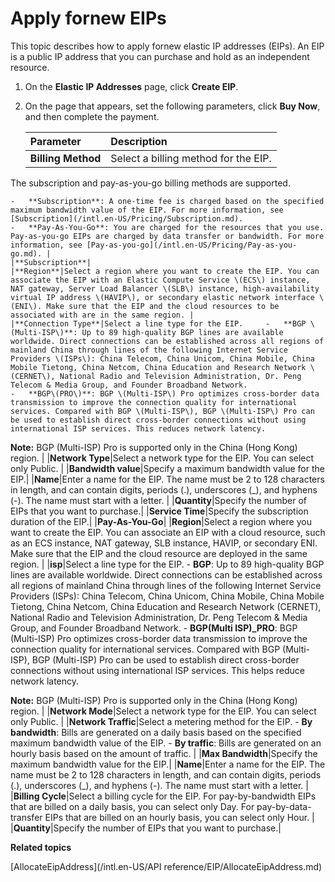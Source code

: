 # Apply fornew EIPs

This topic describes how to apply fornew elastic IP addresses \(EIPs\). An EIP is a public IP address that you can purchase and hold as an independent resource.

1.  On the **Elastic IP Addresses** page, click **Create EIP**.

2.  On the page that appears, set the following parameters, click **Buy Now**, and then complete the payment.

    |Parameter|Description|
    |:--------|:----------|
    |**Billing Method**|Select a billing method for the EIP.

The subscription and pay-as-you-go billing methods are supported.

    -   **Subscription**: A one-time fee is charged based on the specified maximum bandwidth value of the EIP. For more information, see [Subscription](/intl.en-US/Pricing/Subscription.md).
    -   **Pay-As-You-Go**: You are charged for the resources that you use. Pay-as-you-go EIPs are charged by data transfer or bandwidth. For more information, see [Pay-as-you-go](/intl.en-US/Pricing/Pay-as-you-go.md). |
    |**Subscription**|
    |**Region**|Select a region where you want to create the EIP. You can associate the EIP with an Elastic Compute Service \(ECS\) instance, NAT gateway, Server Load Balancer \(SLB\) instance, high-availability virtual IP address \(HAVIP\), or secondary elastic network interface \(ENI\). Make sure that the EIP and the cloud resources to be associated with are in the same region. |
    |**Connection Type**|Select a line type for the EIP.     -   **BGP \(Multi-ISP\)**: Up to 89 high-quality BGP lines are available worldwide. Direct connections can be established across all regions of mainland China through lines of the following Internet Service Providers \(ISPs\): China Telecom, China Unicom, China Mobile, China Mobile Tietong, China Netcom, China Education and Research Network \(CERNET\), National Radio and Television Administration, Dr. Peng Telecom & Media Group, and Founder Broadband Network.
    -   **BGP\(PRO\)**: BGP \(Multi-ISP\) Pro optimizes cross-border data transmission to improve the connection quality for international services. Compared with BGP \(Multi-ISP\), BGP \(Multi-ISP\) Pro can be used to establish direct cross-border connections without using international ISP services. This reduces network latency.

**Note:** BGP \(Multi-ISP\) Pro is supported only in the China \(Hong Kong\) region. |
    |**Network Type**|Select a network type for the EIP. You can select only Public. |
    |**Bandwidth value**|Specify a maximum bandwidth value for the EIP.|
    |**Name**|Enter a name for the EIP. The name must be 2 to 128 characters in length, and can contain digits, periods \(.\), underscores \(\_\), and hyphens \(-\). The name must start with a letter. |
    |**Quantity**|Specify the number of EIPs that you want to purchase.|
    |**Service Time**|Specify the subscription duration of the EIP.|
    |**Pay-As-You-Go**|
    |**Region**|Select a region where you want to create the EIP. You can associate an EIP with a cloud resource, such as an ECS instance, NAT gateway, SLB instance, HAVIP, or secondary ENI. Make sure that the EIP and the cloud resource are deployed in the same region. |
    |**isp**|Select a line type for the EIP.     -   **BGP**: Up to 89 high-quality BGP lines are available worldwide. Direct connections can be established across all regions of mainland China through lines of the following Internet Service Providers \(ISPs\): China Telecom, China Unicom, China Mobile, China Mobile Tietong, China Netcom, China Education and Research Network \(CERNET\), National Radio and Television Administration, Dr. Peng Telecom & Media Group, and Founder Broadband Network.
    -   **BGP\(Multi ISP\)\_PRO**: BGP \(Multi-ISP\) Pro optimizes cross-border data transmission to improve the connection quality for international services. Compared with BGP \(Multi-ISP\), BGP \(Multi-ISP\) Pro can be used to establish direct cross-border connections without using international ISP services. This helps reduce network latency.

**Note:** BGP \(Multi-ISP\) Pro is supported only in the China \(Hong Kong\) region. |
    |**Network Mode**|Select a network type for the EIP. You can select only Public. |
    |**Network Traffic**|Select a metering method for the EIP.     -   **By bandwidth**: Bills are generated on a daily basis based on the specified maximum bandwidth value of the EIP.
    -   **By traffic**: Bills are generated on an hourly basis based on the amount of traffic. |
    |**Max Bandwidth**|Specify the maximum bandwidth value for the EIP.|
    |**Name**|Enter a name for the EIP. The name must be 2 to 128 characters in length, and can contain digits, periods \(.\), underscores \(\_\), and hyphens \(-\). The name must start with a letter. |
    |**Billing Cycle**|Select a billing cycle for the EIP. For pay-by-bandwidth EIPs that are billed on a daily basis, you can select only Day. For pay-by-data-transfer EIPs that are billed on an hourly basis, you can select only Hour. |
    |**Quantity**|Specify the number of EIPs that you want to purchase.|


**Related topics**  


[AllocateEipAddress](/intl.en-US/API reference/EIP/AllocateEipAddress.md)

